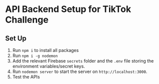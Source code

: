 # API Backend Setup for TikTok Challenge

## Set Up
1. Run `npm i` to install all packages
2. Run `npm i -g nodemon`
3. Add the relevant Firebase `secrets` folder and the `.env` file storing the environment variables/secret keys.
4. Run `nodemon server` to start the server on `http://localhost:3000`.
5. Test the APIs


